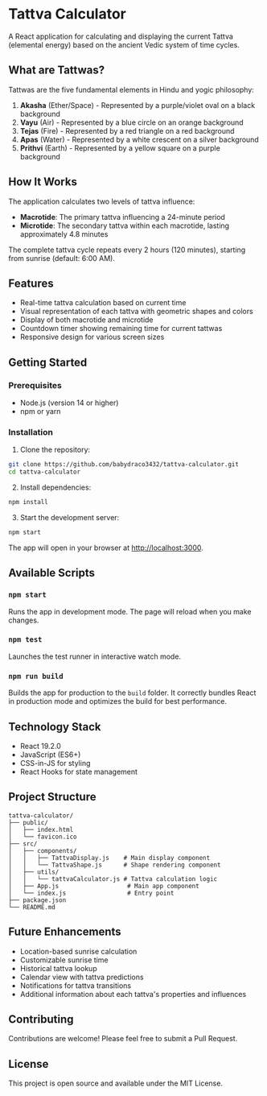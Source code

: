 # Tattva Calculator

A React application for calculating and displaying the current Tattva (elemental energy) based on the ancient Vedic system of time cycles.

## What are Tattwas?

Tattwas are the five fundamental elements in Hindu and yogic philosophy:

1. **Akasha** (Ether/Space) - Represented by a purple/violet oval on a black background
2. **Vayu** (Air) - Represented by a blue circle on an orange background
3. **Tejas** (Fire) - Represented by a red triangle on a red background
4. **Apas** (Water) - Represented by a white crescent on a silver background
5. **Prithvi** (Earth) - Represented by a yellow square on a purple background

## How It Works

The application calculates two levels of tattva influence:

- **Macrotide**: The primary tattva influencing a 24-minute period
- **Microtide**: The secondary tattva within each macrotide, lasting approximately 4.8 minutes

The complete tattva cycle repeats every 2 hours (120 minutes), starting from sunrise (default: 6:00 AM).

## Features

- Real-time tattva calculation based on current time
- Visual representation of each tattva with geometric shapes and colors
- Display of both macrotide and microtide
- Countdown timer showing remaining time for current tattwas
- Responsive design for various screen sizes

## Getting Started

### Prerequisites

- Node.js (version 14 or higher)
- npm or yarn

### Installation

1. Clone the repository:
```bash
git clone https://github.com/babydraco3432/tattva-calculator.git
cd tattva-calculator
```

2. Install dependencies:
```bash
npm install
```

3. Start the development server:
```bash
npm start
```

The app will open in your browser at [http://localhost:3000](http://localhost:3000).

## Available Scripts

### `npm start`

Runs the app in development mode. The page will reload when you make changes.

### `npm test`

Launches the test runner in interactive watch mode.

### `npm run build`

Builds the app for production to the `build` folder. It correctly bundles React in production mode and optimizes the build for best performance.

## Technology Stack

- React 19.2.0
- JavaScript (ES6+)
- CSS-in-JS for styling
- React Hooks for state management

## Project Structure

```
tattva-calculator/
├── public/
│   ├── index.html
│   └── favicon.ico
├── src/
│   ├── components/
│   │   ├── TattvaDisplay.js    # Main display component
│   │   └── TattvaShape.js      # Shape rendering component
│   ├── utils/
│   │   └── tattvaCalculator.js # Tattva calculation logic
│   ├── App.js                   # Main app component
│   └── index.js                 # Entry point
├── package.json
└── README.md
```

## Future Enhancements

- Location-based sunrise calculation
- Customizable sunrise time
- Historical tattva lookup
- Calendar view with tattva predictions
- Notifications for tattva transitions
- Additional information about each tattva's properties and influences

## Contributing

Contributions are welcome! Please feel free to submit a Pull Request.

## License

This project is open source and available under the MIT License.
